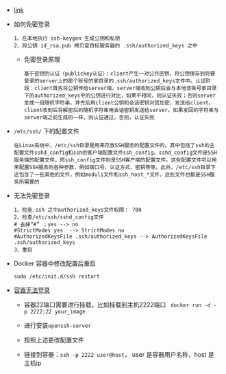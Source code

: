 - [link](https://blog.csdn.net/m0_57515995/article/details/125363673?ops_request_misc=%257B%2522request%255Fid%2522%253A%2522169762640916800211579012%2522%252C%2522scm%2522%253A%252220140713.130102334..%2522%257D&request_id=169762640916800211579012&biz_id=0&utm_medium=distribute.pc_search_result.none-task-blog-2~all~top_click~default-2-125363673-null-null.142^v96^pc_search_result_base1&utm_term=linux%20ssh&spm=1018.2226.3001.4187)

- 如何免密登录

  ```
  1、在本地执行 ssh-keygen 生成公钥和私钥
  2、将公钥 id_rsa.pub 拷贝至目标服务器的 .ssh/authorized_keys 之中
  ```

  - 免密登录原理

    ```
    基于密钥的认证（publickey认证）：client产生一对公共密钥，将公钥保存到将要登录的server上的那个账号的家目录的.ssh/authorized_keys文件中。认证阶段：client首先将公钥传给server端。server端收到公钥后会与本地该账号家目录下的authorized_keys中的公钥进行对比，如果不相同，则认证失败；否则server生成一段随机字符串，并先后用client公钥和会话密钥对其加密，发送给client。client收到后将解密后的随机字符串用会话密钥发送给server。如果发回的字符串与server端之前生成的一样，则认证通过，否则，认证失败
    ```

- `/etc/ssh/` 下的配置文件

  ```shell
  在Linux系统中，/etc/ssh目录是用来存放SSH服务的配置文件的。其中包括了ssh的主配置文件sshd_config和ssh的客户端配置文件ssh_config。sshd_config文件是SSH服务端的配置文件，而ssh_config文件则是SSH客户端的配置文件。这些配置文件可以用来配置SSH服务的各种参数，例如端口号、认证方式、密钥等等。此外，/etc/ssh目录下还包含了一些其他的文件，例如moduli文件和ssh_host_*文件，这些文件也都是SSH服务所需要的
  ```

- 无法免密登录

  ```
  1、检查.ssh 之中authorized_keys文件权限： 700
  2、检查/etc/ssh/sshd_config文件
  # 去掉“#” ；yes --> no
  #StrictModes yes  --> StrictModes no
  #AuthorizedKeysFile .ssh/authorized_keys --> AuthorizedKeysFile .ssh/authorized_keys
  3、重启
  ```

- Docker 容器中修改配置后重启

  ```shell
  sudo /etc/init.d/ssh restart
  ```

- [容器无法登录](https://blog.csdn.net/qq_33259057/article/details/124737659?ops_request_misc=%257B%2522request%255Fid%2522%253A%2522171005469816800222831046%2522%252C%2522scm%2522%253A%252220140713.130102334..%2522%257D&request_id=171005469816800222831046&biz_id=0&utm_medium=distribute.pc_search_result.none-task-blog-2~all~sobaiduend~default-2-124737659-null-null.142^v99^pc_search_result_base5&utm_term=ssh%20%E8%BF%9E%E6%8E%A5docker%20%E5%AE%B9%E5%99%A8&spm=1018.2226.3001.4187)

  - 容器22端口需要进行挂载，比如挂载到主机2222端口 ` docker run -d -p 2222:22 your_image`
  
  - 进行安装`openssh-server`

  - 按照上述更改配置文件
  
  - 链接到容器：`ssh -p 2222 user@host`， user 是容器用户名称，host 是主机ip
  
    
  
  